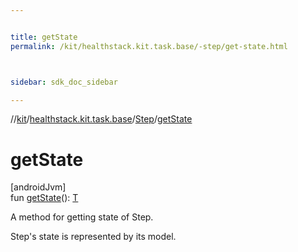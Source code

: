 ```yaml
---


title: getState
permalink: /kit/healthstack.kit.task.base/-step/get-state.html



sidebar: sdk_doc_sidebar

---
```



//[kit](/kit.html)/[healthstack.kit.task.base](../index.html)/[Step](index.html)/[getState](get-state.html)



# getState



[androidJvm]\
fun [getState](get-state.html)(): [T](index.html)



A method for getting state of Step.



Step's state is represented by its model.







